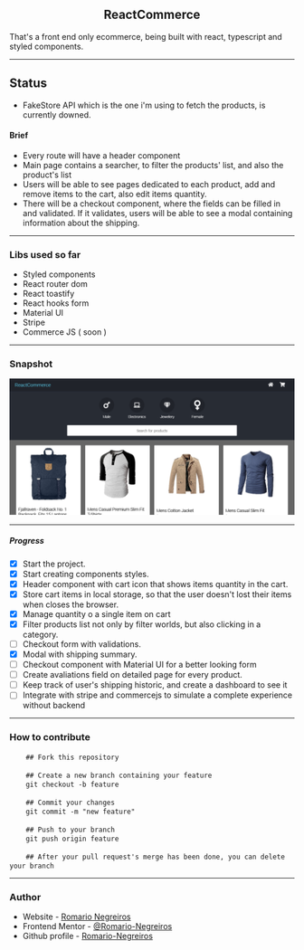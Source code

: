 <h2 style="text-align: center">ReactCommerce</h2>

That's a front end only ecommerce, being built with react, typescript and styled components.

-----------------------------------------------------------------------------------------------------------------------------

## Status
* FakeStore API which is the one i'm using to fetch the products, is currently downed.

#### Brief
* Every route will have a header component
* Main page contains a searcher, to filter the products' list, and also the product's list
* Users will be able to see pages dedicated to each product, add and remove items to the cart, also edit items quantity.
* There will be a checkout component, where the fields can be filled in and validated. If it validates, users will be able to see a modal containing information about the shipping.

-----------------------------------------------------------------------------------------------------------------------------

### Libs used so far
* Styled components
* React router dom
* React toastify
* React hooks form
* Material UI
* Stripe
* Commerce JS ( soon )

-----------------------------------------------------------------------------------------------------------------------------

### Snapshot
![Snapshot](./src/assets/snapshot.png)

-----------------------------------------------------------------------------------------------------------------------------

##### Progress
- [x] Start the project.
- [x] Start creating components styles.
- [x] Header component with cart icon that shows items quantity in the cart.
- [x] Store cart items in local storage, so that the user doesn't lost their items when closes the browser.
- [x] Manage quantity o a single item on cart
- [x] Filter products list not only by filter worlds, but also clicking in a category.
- [ ] Checkout form with validations.
- [x] Modal with shipping summary.
- [ ] Checkout component with Material UI for a better looking form
- [ ] Create avaliations field on detailed page for every product.
- [ ] Keep track of user's shipping historic, and create a dashboard to see it
- [ ] Integrate with stripe and commercejs to simulate a complete experience without backend

-----------------------------------------------------------------------------------------------------------------------------

### How to contribute 

```
    ## Fork this repository

    ## Create a new branch containing your feature
    git checkout -b feature

    ## Commit your changes
    git commit -m "new feature"

    ## Push to your branch
    git push origin feature

    ## After your pull request's merge has been done, you can delete your branch

```

-----------------------------------------------------------------------------------------------------------------------------

### Author

- Website - [Romario Negreiros](https://romario-negreiros.github.io/Romario-frontend/)
- Frontend Mentor - [@Romario-Negreiros](https://www.frontendmentor.io/profile/Romario-Negreiros)
- Github profile - [Romario-Negreiros](https://github.com/Romario-Negreiros)
